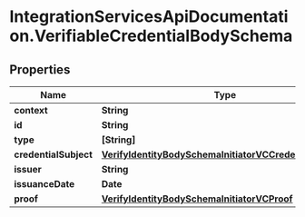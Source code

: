 # IntegrationServicesApiDocumentation.VerifiableCredentialBodySchema

## Properties
Name | Type | Description | Notes
------------ | ------------- | ------------- | -------------
**context** | **String** |  | 
**id** | **String** |  | 
**type** | **[String]** |  | 
**credentialSubject** | [**VerifyIdentityBodySchemaInitiatorVCCredentialSubject**](VerifyIdentityBodySchemaInitiatorVCCredentialSubject.md) |  | 
**issuer** | **String** |  | 
**issuanceDate** | **Date** |  | 
**proof** | [**VerifyIdentityBodySchemaInitiatorVCProof**](VerifyIdentityBodySchemaInitiatorVCProof.md) |  | 
